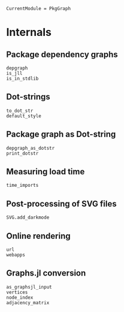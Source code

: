 
```@meta
CurrentModule = PkgGraph
```

# Internals

## Package dependency graphs

```@docs
depgraph
is_jll
is_in_stdlib
```

## Dot-strings

```@docs
to_dot_str
default_style
```

## Package graph as Dot-string

```@docs
depgraph_as_dotstr
print_dotstr
```

## Measuring load time

```@docs
time_imports
```

## Post-processing of SVG files

```@docs
SVG.add_darkmode
```

## Online rendering

```@docs
url
webapps
```

## Graphs.jl conversion

```@docs
as_graphsjl_input
vertices
node_index
adjacency_matrix
```
